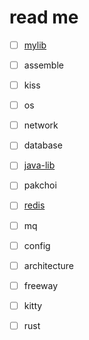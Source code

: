 # read me

- [ ] [mylib](https://github.com/liangkuai/mylib)

- [ ] assemble

- [ ] kiss

- [ ] os

- [ ] network

- [ ] database

- [ ] [java-lib](https://github.com/liangkuai/java-lib)

- [ ] pakchoi

- [ ] [redis](https://github.com/liangkuai/redis)

- [ ] mq

- [ ] config

- [ ] architecture

- [ ] freeway

- [ ] kitty

- [ ] rust